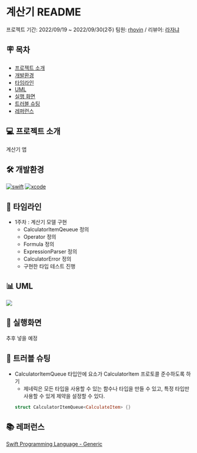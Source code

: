 # 계산기 README
프로젝트 기간: 2022/09/19 ~ 2022/09/30(2주)
팀원: [rhovin](https://github.com/yuvinrho) / 리뷰어: [라자냐](https://github.com/wonhee009)


## 🪧 목차
- [프로젝트 소개](#프로젝트-소개)
- [개발환경](#개발환경)
- [타임라인](#타임라인)
- [UML](#uml)
- [실행 화면](#실행-화면)
- [트러블 슈팅](#트러블-슈팅)
- [레퍼런스](#레퍼런스)

## 💻 프로젝트 소개
계산기 앱

## 🛠 개발환경
[![swift](https://img.shields.io/badge/swift-5.7-orange)]() [![xcode](https://img.shields.io/badge/Xcode-14.0-blue)]()

## 📆 타임라인
- 1주차 : 계산기 모델 구현
    - CalculatorItemQeueue 정의
    - Operator 정의
    - Formula 정의
    - ExpressionParser 정의
    - CalculatorError 정의
    - 구현한 타입 테스트 진행
 
## 📊 UML
![](https://i.imgur.com/qDTkJIh.png)

## 📱 실행화면
추후 넣을 예정

## 🎯 트러블 슈팅
- CalculatorItemQueue 타입안에 요소가 CalculatorItem 프로토콜 준수하도록 하기
    - 제네릭은 모든 타입을 사용할 수 있는 함수나 타입을 만들 수 있고, 특정 타입만 사용할 수 있게 제약을 설정할 수 있다.
    ```swift
    struct CalculatorItemQueue<CalculateItem> {}
    ```
    
## 📚 레퍼런스
[Swift Programming Language - Generic](https://docs.swift.org/swift-book/LanguageGuide/Generics.html#ID186)
